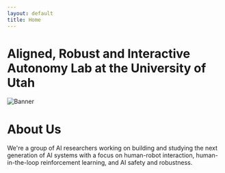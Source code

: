 ```yaml
---
layout: default
title: Home
---
```

<div class="lab-name">
  <h1> Aligned, Robust and Interactive Autonomy Lab at the University of Utah</h1>
</div>

<div class="banner">
  <img src="{{ '/assets/images/PXL_20240914_141904501.jpg' | relative_url }}" alt="Banner">
</div>


<div class="home-section">
  <h1>About Us</h1>
  <div class="home-feature">
    <div class="home-feature-info">
      <p>
        We're a group of AI researchers working on building and studying the next generation of AI systems with a focus on human-robot interaction, human-in-the-loop reinforcement learning, and AI safety and robustness. 
      </p>
    </div>
  </div>


  <!---<h2>Recent News</h2>
  <div class="home-feature">
    <div class="home-feature-info">
      <p>
        Here you can add recent updates or news. For example, new research findings, publications, events, etc.
      </p>
    </div>
  </div>
  -->
</div>

